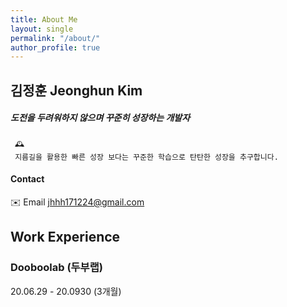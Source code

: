 ```yaml
---
title: About Me
layout: single
permalink: "/about/"
author_profile: true
---
```


## 김정훈 Jeonghun Kim
##### 도전을 두려워하지 않으며 꾸준히 성장하는 개발자
```
 🕰 
 지름길을 활용한 빠른 성장 보다는 꾸준한 학습으로 탄탄한 성장을 추구합니다.
```   

#### Contact      
✉️ Email [jhhh171224@gmail.com](malito:jhhh171224@gmail.com)

##  Work Experience
### Dooboolab (두부랩) 
20.06.29 - 20.0930 (3개월)

